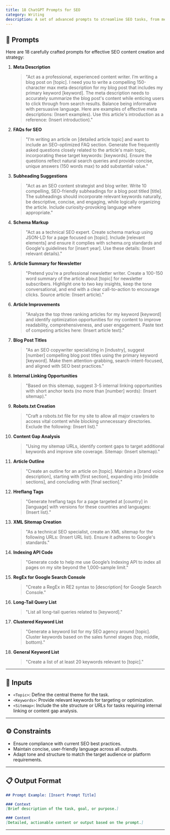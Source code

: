 ```yaml
---
title: 18 ChatGPT Prompts for SEO
category: Writing
description: A set of advanced prompts to streamline SEO tasks, from meta descriptions to content gap analysis and keyword research.
---
```


## 🔧 Prompts

Here are 18 carefully crafted prompts for effective SEO content creation and strategy:

1. **Meta Description**  
   > "Act as a professional, experienced content writer. I’m writing a blog post on [topic]. I need you to write a compelling 150-character max meta description for my blog post that includes my primary keyword [keyword]. The meta description needs to accurately summarize the blog post's content while enticing users to click through from search results. Balance being informative with persuasive language. Here are examples of effective meta descriptions: (Insert examples). Use this article's introduction as a reference: (Insert introduction)."

2. **FAQs for SEO**  
   > "I'm writing an article on [detailed article topic] and want to include an SEO-optimized FAQ section. Generate five frequently asked questions closely related to the article's main topic, incorporating these target keywords: [keywords]. Ensure the questions reflect natural search queries and provide concise, unique answers (150 words max) to add substantial value."

3. **Subheading Suggestions**  
   > "Act as an SEO content strategist and blog writer. Write 10 compelling, SEO-friendly subheadings for a blog post titled [title]. The subheadings should incorporate relevant keywords naturally, be descriptive, concise, and engaging, while logically organizing the article. Include curiosity-provoking language where appropriate."

4. **Schema Markup**  
   > "Act as a technical SEO expert. Create schema markup using JSON-LD for a page focused on [topic]. Include [relevant elements] and ensure it complies with schema.org standards and Google's guidelines for [insert year]. Use these details: (Insert relevant details)."

5. **Article Summary for Newsletter**  
   > "Pretend you’re a professional newsletter writer. Create a 100-150 word summary of the article about [topic] for newsletter subscribers. Highlight one to two key insights, keep the tone conversational, and end with a clear call-to-action to encourage clicks. Source article: (Insert article)."

6. **Article Improvements**  
   > "Analyze the top three ranking articles for my keyword [keyword] and identify optimization opportunities for my content to improve readability, comprehensiveness, and user engagement. Paste text of competing articles here: (Insert article text)."

7. **Blog Post Titles**  
   > "As an SEO copywriter specializing in [industry], suggest [number] compelling blog post titles using the primary keyword [keyword]. Make them attention-grabbing, search-intent-focused, and aligned with SEO best practices."

8. **Internal Linking Opportunities**  
   > "Based on this sitemap, suggest 3-5 internal linking opportunities with short anchor texts (no more than [number] words): (Insert sitemap)."

9. **Robots.txt Creation**  
   > "Craft a robots.txt file for my site to allow all major crawlers to access vital content while blocking unnecessary directories. Exclude the following: (Insert list)."

10. **Content Gap Analysis**  
    > "Using my sitemap URLs, identify content gaps to target additional keywords and improve site coverage. Sitemap: (Insert sitemap)."

11. **Article Outline**  
    > "Create an outline for an article on [topic]. Maintain a [brand voice description], starting with [first section], expanding into [middle sections], and concluding with [final section]."

12. **Hreflang Tags**  
    > "Generate hreflang tags for a page targeted at [country] in [language] with versions for these countries and languages: (Insert list)."

13. **XML Sitemap Creation**  
    > "As a technical SEO specialist, create an XML sitemap for the following URLs: (Insert URL list). Ensure it adheres to Google's standards."

14. **Indexing API Code**  
    > "Generate code to help me use Google’s Indexing API to index all pages on my site beyond the 1,000-sample limit."

15. **RegEx for Google Search Console**  
    > "Create a RegEx in RE2 syntax to [description] for Google Search Console."

16. **Long-Tail Query List**  
    > "List all long-tail queries related to [keyword]."

17. **Clustered Keyword List**  
    > "Generate a keyword list for my SEO agency around [topic]. Cluster keywords based on the sales funnel stages (top, middle, bottom)."

18. **General Keyword List**  
    > "Create a list of at least 20 keywords relevant to [topic]."

---

## 🧩 Inputs

- `<Topic>`: Define the central theme for the task.  
- `<Keywords>`: Provide relevant keywords for targeting or optimization.  
- `<Sitemap>`: Include the site structure or URLs for tasks requiring internal linking or content gap analysis.  

---

## ⚙️ Constraints

- Ensure compliance with current SEO best practices.  
- Maintain concise, user-friendly language across all outputs.  
- Adapt tone and structure to match the target audience or platform requirements.

---

## 📋 Output Format

```markdown
## Prompt Example: [Insert Prompt Title]

### Context
[Brief description of the task, goal, or purpose.]

### Content
[Detailed, actionable content or output based on the prompt.]
```

---
